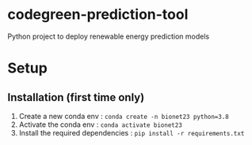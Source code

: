 # codegreen-prediction-tool
Python project to deploy renewable energy prediction models 


# Setup 

## Installation (first time only)
1. Create a new conda env : `conda create -n bionet23 python=3.8`
2. Activate the conda env : `conda activate bionet23`
3. Install the required dependencies : `pip install -r requirements.txt`